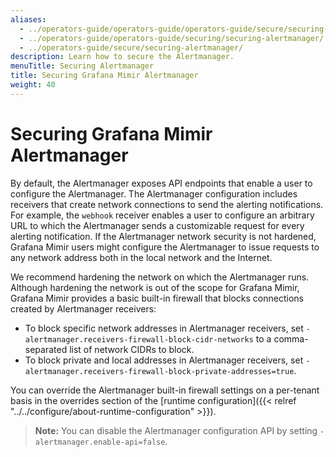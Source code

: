 ```yaml
---
aliases:
  - ../operators-guide/operators-guide/operators-guide/secure/securing-alertmanager/
  - ../operators-guide/operators-guide/securing/securing-alertmanager/
  - ../operators-guide/secure/securing-alertmanager/
description: Learn how to secure the Alertmanager.
menuTitle: Securing Alertmanager
title: Securing Grafana Mimir Alertmanager
weight: 40
---
```


# Securing Grafana Mimir Alertmanager

By default, the Alertmanager exposes API endpoints that enable a user to configure the Alertmanager.
The Alertmanager configuration includes receivers that create network connections to send the alerting notifications.
For example, the `webhook` receiver enables a user to configure an arbitrary URL to which the Alertmanager sends a customizable request for every alerting notification.
If the Alertmanager network security is not hardened, Grafana Mimir users might configure the Alertmanager to issue requests to any network address both in the local network and the Internet.

We recommend hardening the network on which the Alertmanager runs.
Although hardening the network is out of the scope for Grafana Mimir, Grafana Mimir provides a basic built-in firewall that blocks connections created by Alertmanager receivers:

- To block specific network addresses in Alertmanager receivers, set `-alertmanager.receivers-firewall-block-cidr-networks` to a comma-separated list of network CIDRs to block.
- To block private and local addresses in Alertmanager receivers, set `-alertmanager.receivers-firewall-block-private-addresses=true`.

You can override the Alertmanager built-in firewall settings on a per-tenant basis in the overrides section of the [runtime configuration]({{< relref "../../configure/about-runtime-configuration" >}}).

> **Note:** You can disable the Alertmanager configuration API by setting `-alertmanager.enable-api=false`.

